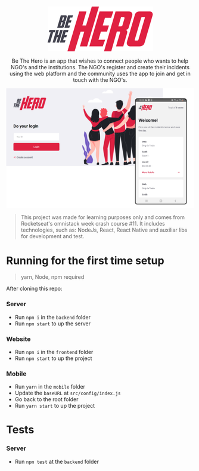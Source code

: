 <p align="center">
  <img src="mobile/src/assets/logo@3x.png" />
  
  <p align="center">
  Be The Hero is an app that wishes to connect people who wants to help NGO's and the institutions. The NGO's register and create their incidents using the web platform and the community uses the app to join and get in touch with the NGO's.
  </p>

  <img src="banner/screen.png" />

> This project was made for learning purposes only and comes from Rocketseat's omnistack week crash course #11. It includes technologies, such as: NodeJs, React, React Native and auxiliar libs for development and test.

</p>

# Running for the first time setup

> yarn, Node, npm required

After cloning this repo:

### Server

- Run `npm i` in the `backend` folder
- Run `npm start` to up the server

### Website

- Run `npm i` in the `frontend` folder
- Run `npm start` to up the project

### Mobile

- Run `yarn` in the `mobile` folder
- Update the `baseURL` at `src/config/index.js`
- Go back to the root folder
- Run `yarn start` to up the project

# Tests

### Server

- Run `npm test` at the `backend` folder
